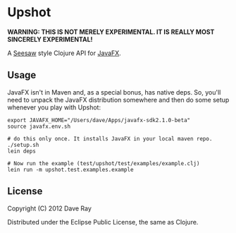 # Upshot

**WARNING: THIS IS NOT MERELY EXPERIMENTAL. IT IS REALLY MOST SINCERELY EXPERIMENTAL!**

A [Seesaw](https://github.com/daveray/seesaw) style Clojure API for [JavaFX](http://javafx.com).

## Usage
JavaFX isn't in Maven and, as a special bonus, has native deps. So, you'll need to unpack the JavaFX distribution somewhere and then do some setup whenever you play with Upshot:

    export JAVAFX_HOME="/Users/dave/Apps/javafx-sdk2.1.0-beta"
    source javafx.env.sh

    # do this only once. It installs JavaFX in your local maven repo.
    ./setup.sh
    lein deps

    # Now run the example (test/upshot/test/examples/example.clj)
    lein run -m upshot.test.examples.example

## License

Copyright (C) 2012 Dave Ray

Distributed under the Eclipse Public License, the same as Clojure.
